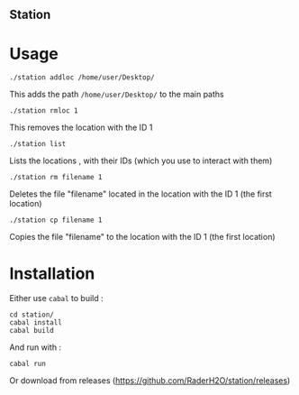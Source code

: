 ## Station
# Usage
```
./station addloc /home/user/Desktop/
```
This adds the path `/home/user/Desktop/` to the main paths

```
./station rmloc 1
```
This removes the location with the ID 1

```
./station list
```
Lists the locations , with their IDs (which you use to interact with them)

```
./station rm filename 1
```
Deletes the file "filename" located in the location with the ID 1 (the first location)

```
./station cp filename 1
```
Copies the file "filename" to the location with the ID 1 (the first location)

# Installation

Either use `cabal` to build :
```
cd station/
cabal install
cabal build
```
And run with :
```
cabal run
```
Or download from releases (https://github.com/RaderH2O/station/releases)
